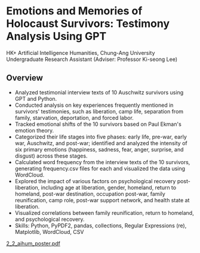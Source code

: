 




# Emotions and Memories of Holocaust Survivors: Testimony Analysis Using GPT
HK+ Artificial Intelligence Humanities, Chung-Ang University  
Undergraduate Research Assistant (Adviser: Professor Ki-seong Lee)
 
## Overview
- Analyzed testimonial interview texts of 10 Auschwitz survivors using GPT and Python.
- Conducted analysis on key experiences frequently mentioned in survivors' testimonies, such as liberation, camp life, separation from family, starvation, deportation, and forced labor.
- Tracked emotional shifts of the 10 survivors based on Paul Ekman's emotion theory.
- Categorized their life stages into five phases: early life, pre-war, early war, Auschwitz, and post-war; identified and analyzed the intensity of six primary emotions (happiness, sadness, fear, anger, surprise, and disgust) across these stages.
- Calculated word frequency from the interview texts of the 10 survivors, generating frequency.csv files for each and visualized the data using WordCloud.
- Explored the impact of various factors on psychological recovery post-liberation, including age at liberation, gender, homeland, return to homeland, post-war destination, occupation post-war, family reunification, camp role, post-war support network, and health state at liberation.
- Visualized correlations between family reunification, return to homeland, and psychological recovery.
- Skills: Python, PyPDF2, pandas, collections, Regular Expressions (re), Matplotlib, WordCloud, CSV

[2_2_aihum_poster.pdf](https://github.com/user-attachments/files/16973788/2_2_aihum_poster.pdf)

